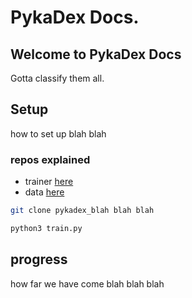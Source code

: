 # PykaDex Docs.
## Welcome to PykaDex Docs

Gotta classify them all.

## Setup
how to set up blah blah

### repos explained
- trainer [here](https://github.com/PykaDex/PykaDex_Trainer)
- data [here](https://github.com/PykaDex/PykaDex_Data/)

```bash
git clone pykadex_blah blah blah
```
```py
python3 train.py
```

## progress
how far we have come blah blah blah
